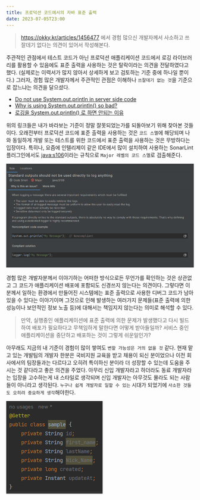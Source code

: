 ```yaml
---
title: 프로덕션 코드에서의 자바 표준 출력
date: 2023-07-05T23:00
---
```


> https://okky.kr/articles/1456477 에서 경험 많으신 개발자께서 사소하고 쓰잘데기 없다는 의견이 있어서 작성해본다.

주관적인 관점에서 테스트 코드가 아닌 프로덕션 애플리케이션 코드에서 로깅 라이브러리를 활용할 수 있음에도 표준 출력을 사용하는 것은 탈락이라는 의견을 전달하였다고 했다. (실제로는 이력서가 많지 않아서 상세하게 보고 검토하는 기준 중에 하나일 뿐이다.) 그러자, 경험 많은 개발자께서 주관적인 관점은 이해하나 `쓰잘데기 없는 것`을 기준으로 잡느냐는 의견을 달으셨다. 

- [Do not use System.out.println in server side code](https://stackoverflow.com/a/8601972)
- [Why is using System.out.println() so bad?](https://softwareengineering.stackexchange.com/a/161215)
- [로깅을 System.out.println() 로 하면 안되는 이유](https://hudi.blog/do-not-use-system-out-println-for-logging/)

위의 링크들은 내가 바라보는 기준이 정말 잘못되었는가를 되돌아보기 위해 찾아본 것들이다. 오래전부터 프로덕션 코드에 표준 출력을 사용하는 것은 `코드 스멜`에 해당되며 나와 동일하게 개발 또는 테스트를 위한 코드에서 표준 출력을 사용하는 것은 무방하다는 입장이다. 특히나, 요즘에 인텔리제이 같은 IDE에서 많이 설치하여 사용하는 SonarLint 플러그인에서도 [java:s106](https://rules.sonarsource.com/java/RSPEC-106/)이라는 규칙으로 `Major 레벨의 코드 스멜`로 검출해준다.

![](/images/posts/system-out-in-prod/01.png)

경험 많은 개발자분께서 이야기하는 어떠한 방식으로든 무언가를 확인하는 것은 상관없고 그 코드가 애플리케이션 배포에 포함되도 신경쓰지 않는다는 의견이다. 그렇다면 이 분께서 일하는 환경에서 만들어진 시스템에는 표준 출력으로 사용한 디버그 코드가 남아있을 수 있다는 이야기이며 그것으로 인해 발생하는 여러가지 문제들(표준 출력에 의한 성능이나 보안적인 정보 노출 등)에 대해서는 책임지지 않는다는 의미로 해석할 수 있다.

> 만약, 실행중인 애플리케이션에 표준 출력에 의한 문제가 발생했다고 다시 빌드하여 배포가 필요하다고 무책임하게 말한다면 어떻게 받아들일까? 
> 서비스 중인 애플리케이션을 중단하고 배포하는 것이 그렇게 쉬운일인가?

아무래도 지금의 내 기준이 경험이 많이 쌓여도 `변할 가능성은 거의 없을 것` 같다. 현재 맡고 있는 개발팀의 개발자 한분은 국비지원 교육을 받고 채용이 되신 분이었으나 이전 회사에서의 팀장들과는 다르다고 오히려 특이하신 분이라 더 성장할 수 있는데 도움을 주시는 것 같다라고 좋은 의견을 주었다. 아무리 신입 개발자라고 하더라도 동료 개발자라는 입장을 고수하는게 내 스타일로 생각되며 신입 개발자는 아무것도 몰라도 되는 사람들이 아니라고 생각된다. `누구나 쉽게 개발자로 일할 수 있는` 시대가 되었기에 `사소한 것들도 오히려 중요하게 생각`해야한다.

![개발 도구가 친절하게 알려주는 자바 네이밍 컨벤션도 무시할거야?](/images/posts/system-out-in-prod/02.png)
